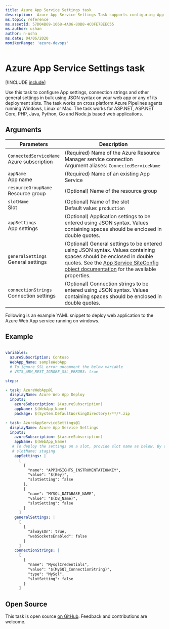 ```yaml
---
title: Azure App Service Settings task
description:  Azure App Service Settings Task supports configuring App settings, connection strings and other general settings in bulk using JSON syntax on your web app or any of its deployment slots. 
ms.topic: reference
ms.assetid: 57D04B69-1068-4A06-80B8-4C0FE7BEEC55
ms.author: ushan
author: n-usha
ms.date: 04/06/2020
monikerRange: 'azure-devops'
---
```


# Azure App Service Settings task

[!INCLUDE [include](../../includes/version-team-services.md)]

Use this task to configure App settings, connection strings and other general settings in bulk using JSON syntax on your web app or any of its deployment slots. 
The task works on cross platform Azure Pipelines agents running Windows, Linux or Mac.
The task works for ASP.NET, ASP.NET Core, PHP, Java, Python, Go and Node.js based web applications.

## Arguments

|Parameters|Description|
|--- |--- |
|`ConnectedServiceName`<br/>Azure subscription|(Required) Name of the Azure Resource Manager service connection <br/>Argument aliases: `ConnectedServiceName`|
|`appName`<br/>App name|(Required) Name of an existing App Service|
|`resourceGroupName`<br/>Resource group|(Optional) Name of the resource group|
|`slotName`<br/>Slot|(Optional) Name of the slot<br/>Default value: `production`|
|`appSettings`<br/>App settings|(Optional) Application settings to be entered using JSON syntax. Values containing spaces should be enclosed in double quotes.|
|`generalSettings`<br/>General settings|(Optional) General settings to be entered using JSON syntax. Values containing spaces should be enclosed in double quotes. See the [App Service SiteConfig object documentation](/azure/templates/microsoft.web/sites#siteconfig-object) for the available properties.|
|`connectionStrings`<br/>Connection settings|(Optional) Connection strings to be entered using JSON syntax. Values containing spaces should be enclosed in double quotes.|

Following is an example YAML snippet to deploy web application to the Azure Web App service running on windows.

## Example

```YAML

variables:
  azureSubscription: Contoso
  WebApp_Name: sampleWebApp
  # To ignore SSL error uncomment the below variable
  # VSTS_ARM_REST_IGNORE_SSL_ERRORS: true

steps:

- task: AzureWebApp@1
  displayName: Azure Web App Deploy
  inputs:
    azureSubscription: $(azureSubscription)
    appName: $(WebApp_Name)
    package: $(System.DefaultWorkingDirectory)/**/*.zip

- task: AzureAppServiceSettings@1
  displayName: Azure App Service Settings
  inputs:
    azureSubscription: $(azureSubscription)
    appName: $(WebApp_Name)
   # To deploy the settings on a slot, provide slot name as below. By default, the settings would be applied to the actual Web App (Production slot)
   # slotName: staging
    appSettings: |
      [
        {
          "name": "APPINSIGHTS_INSTRUMENTATIONKEY",
          "value": "$(Key)",
          "slotSetting": false
        },
        {
          "name": "MYSQL_DATABASE_NAME",
          "value": "$(DB_Name)", 
          "slotSetting": false
        }
      ]
    generalSettings: |
      [
        {
          "alwaysOn": true,
          "webSocketsEnabled": false
        }
      ]
    connectionStrings: |
      [
        {
          "name": "MysqlCredentials",
          "value": "$(MySQl_ConnectionString)",
          "type": "MySql",
          "slotSetting": false
        }
      ]

```

## Open Source

This task is open source [on GitHub](https://github.com/Microsoft/azure-pipelines-tasks). Feedback and contributions are welcome.
